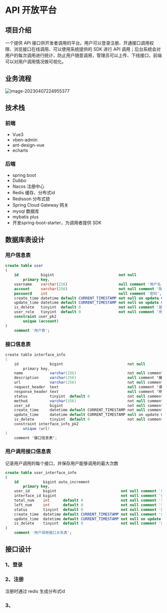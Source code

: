 # API 开放平台

## 项目介绍

一个提供 API 接口供开发者调用的平台。用户可以登录注册、开通接口调用权限、浏览接口在线调用、可以使用系统提供的 SDK 进行 API 调用；后台系统会对用户的每次调用进行统计，防止用户随意调用，管理员可以上传、下线接口，前端可以对用户调用情况做可视化。

## 业务流程

![image-20230407224955377](D:\zProject\图片\README\image-20230407224955377.png)

## 技术栈

### 前端

* Vue3
* vben-admin
* ant-design-vue
* echarts

### 后端

* spring boot
* Dubbo
* Nacos 注册中心
* Redis 缓存、分布式id
* Redisson 分布式锁
* Spring Cloud Gateway 网关
* mysql 数据库
* mybatis plus
* 开发spring-boot-starter，为调用者提供 SDK

## 数据库表设计

### 用户信息表

```sql
create table user
(
    id          bigint                             not null
        primary key,
    username    varchar(256)                       null comment '用户名',
    account     varchar(256)                       not null comment '账号',
    password    int                                null comment '密码',
    create_time datetime default CURRENT_TIMESTAMP not null on update CURRENT_TIMESTAMP comment '创建时间',
    update_time datetime default CURRENT_TIMESTAMP not null on update CURRENT_TIMESTAMP comment '更新时间',
    is_delete   tinyint  default 0                 not null comment '是否删除',
    user_role   tinyint  default 0                 not null comment '用户角色（0-普通用户，1-管理员）',
    constraint user_pk2
        unique (account)
)
    comment '用户表';
```



### 接口信息表

```java
create table interface_info
(
    id              bigint                             not null
        primary key,
    name            varchar(256)                       not null comment '接口名称',
    description     varchar(256)                       null comment '接口描述',
    url             varchar(256)                       not null comment '接口地址',
    request_header  text                               null comment '请求头',
    response_header text                               null comment '响应头',
    status          tinyint  default 0                 not null comment '接口状态（0-关闭，1-开启）',
    method          varchar(256)                       not null comment '请求类型',
    user_id         bigint                             not null comment '创建人',
    create_time     datetime default CURRENT_TIMESTAMP not null comment '创建时间',
    update_time     datetime default CURRENT_TIMESTAMP null on update CURRENT_TIMESTAMP comment '更新时间',
    is_delete       tinyint  default 0                 not null comment '是否删除（0-未删除，1-已删除）',
    constraint interface_info_pk2
        unique (url)
)
    comment '接口信息表';
```



### 用户调用接口信息表

记录用户调用的每个接口，并保存用户能够调用的最大次数

```sql
create table user_interface_info
(
    id           bigint auto_increment
        primary key,
    user_id      bigint                             not null comment '用户id',
    interface_id bigint                             not null comment '接口id',
    total_num    int      default 0                 not null comment '该用户可调用次数',
    left_num     int      default 0                 not null comment '该用户剩余调用次数',
    status       tinyint  default 0                 not null comment '接口调用状态（0-正常，1-禁止）',
    create_time  datetime default CURRENT_TIMESTAMP not null comment '创建时间',
    update_time  datetime default CURRENT_TIMESTAMP not null on update CURRENT_TIMESTAMP comment '更新时间',
    is_delete    tinyint  default 0                 not null comment '是否删除（0-未删除，1-已删除）'
)
    comment '用户调用接口关系表';
```

## 接口设计

### 1、登录

### 2、注册

注册时通过 redis 生成分布式id

### 3、